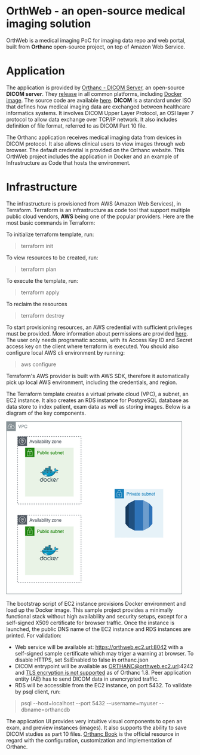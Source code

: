 # OrthWeb - an open-source medical imaging solution

OrthWeb is a medical imaging PoC for imaging data repo and web portal, built from **Orthanc** open-source project, on top of Amazon Web Service.

# Application

The application is provided by [Orthanc - DICOM Server](https://www.orthanc-server.com/), an open-source **DICOM server**. They [release](https://www.orthanc-server.com/download.php) in all common platforms, including [Docker image](https://hub.docker.com/u/jodogne/). The source code are available [here](https://hg.orthanc-server.com/). **DICOM** is a standard under ISO that defines how medical imaging data are exchanged between healthcare informatics systems. It involves DICOM Upper Layer Protocol, an OSI layer 7 protocol to allow data exchange over TCP/IP network. It also includes definition of file format, referred to as DICOM Part 10 file.

The Orthanc application receives medical imaging data from devices in DICOM protocol. It also allows clinical users to view images through web browser. The default credential is provided on the Orthanc website. This OrthWeb project includes the application in Docker and an example of Infrastructure as Code that hosts the environment.


# Infrastructure

The infrastructure is provisioned from AWS (Amazon Web Services), in Terraform. Terraform is an infrastructure as code tool that support multiple public cloud vendors, **AWS** being one of the popular providers. Here are the most basic commands in Terraform:

To initialize terraform template, run:
> terraform init

To view resources to be created, run:
> terraform plan

To execute the template, run:
> terraform apply

To reclaim the resources
> terraform destroy

To start provisioning resources, an AWS credential with sufficient privileges must be provided. More information about permissions are provided [here](https://www.terraform.io/docs/cloud/users-teams-organizations/permissions.html). The user only needs programatic access, with its Access Key ID and Secret access key on the client where terraform is executed. You should also configure local AWS cli environment by running:
> aws configure

Terraform's AWS provider is built with AWS SDK, therefore it automatically pick up local AWS environment, including the credentials, and region.

The Terraform template creates a virtual private cloud (VPC), a subnet, an EC2 instance. It also creates an RDS instance for PostgreSQL database as data store to index patient, exam data as well as storing images. Below is a diagram of the key components.

![Diagram](diagram/Orthweb.png)

The bootstrap script of EC2 instance provisions Docker environment and load up the Docker image. This sample project provides a minimally functional stack without high availability and security setups, except for a self-signed X509 certificate for browser traffic. Once the instance is launched, the public DNS name of the EC2 instance and RDS instances are printed. For validation:

* Web service will be available at: https://orthweb.ec2.url:8042 with a self-signed sample certificate which may triger a warning at browser. To disable HTTPS, set SslEnabled to false in orthanc.json 
* DICOM entrypoint will be available as ORTHANC@orthweb.ec2.url:4242 and [TLS encryption is not supported](https://book.orthanc-server.com/faq/security.html) as of Orthanc 1.8. Peer application entity (AE) has to send DICOM data in unencrypted traffic.
* RDS will be accessible from the EC2 instance, on port 5432. To validate by psql client, run:
>psql --host=localhost --port 5432 --username=myuser --dbname=orthancdb

The application UI provides very intuitive visual components to open an exam, and preview instances (images). It also supports the ability to save DICOM studies as part 10 files. [Orthanc Book](https://book.orthanc-server.com/index.html) is the official resource in regard with the configuration, customization and implementation of Orthanc. 
